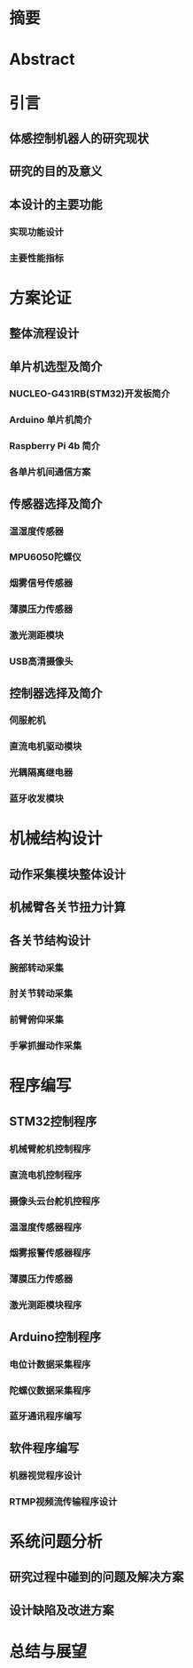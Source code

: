 # 摘要



# Abstract



# 引言



## 体感控制机器人的研究现状



## 研究的目的及意义



## 本设计的主要功能



### 实现功能设计



### 主要性能指标



# 方案论证



## 整体流程设计



## 单片机选型及简介



### NUCLEO-G431RB(STM32)开发板简介



### Arduino 单片机简介



### Raspberry Pi 4b 简介



### 各单片机间通信方案



## 传感器选择及简介



### 温湿度传感器



### MPU6050陀螺仪



### 烟雾信号传感器



### 薄膜压力传感器



### 激光测距模块



### USB高清摄像头



## 控制器选择及简介



### 伺服舵机



### 直流电机驱动模块



### 光耦隔离继电器



### 蓝牙收发模块



# 机械结构设计



## 动作采集模块整体设计



## 机械臂各关节扭力计算



## 各关节结构设计



### 腕部转动采集



### 肘关节转动采集



### 前臂俯仰采集



### 手掌抓握动作采集



# 程序编写



## STM32控制程序



### 机械臂舵机控制程序



### 直流电机控制程序



### 摄像头云台舵机控程序



### 温湿度传感器程序



### 烟雾报警传感器程序



### 薄膜压力传感器



### 激光测距模块程序



## Arduino控制程序



### 电位计数据采集程序



### 陀螺仪数据采集程序



### 蓝牙通讯程序编写



## 软件程序编写



### 机器视觉程序设计



### RTMP视频流传输程序设计



# 系统问题分析



## 研究过程中碰到的问题及解决方案



## 设计缺陷及改进方案



# 总结与展望

